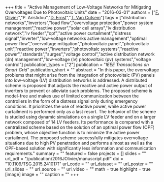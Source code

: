 +++
title = "Active Management of Low-Voltage Networks for Mitigating Overvoltages Due to Photovoltaic Units"
date = "2016-03-01"
authors = ["[F. Olivier](https://scholar.google.com/citations?user=_pubM3wAAAAJ)","P. Aristidou","[D. Ernst](https://scholar.google.com/citations?hl=en&user=91ZxYSsAAAAJ)","[T. Van Cutsem](https://scholar.google.com/citations?user=rFDmBaIAAAAJ)"]
tags = ["distribution networks","invertors","load flow","overvoltage protection","power system management","reactive power","solar cell arrays","lv distribution network","lv feeder","opf","active power curtailment","distress signal","inverter","low-voltage networks active management","optimal power flow","overvoltage mitigation","photovoltaic panel","photovoltaic unit","reactive power","inverters","photovoltaic systems","reactive power","standards","surges","voltage control","active distribution network (dn) management","low-voltage (lv) photovoltaic (pv) systems","voltage control"]
publication_types = ["2"]
publication = "_IEEE Transactions on Smart Grid_"
publication_short = ""
abstract = "In this paper, the overvoltage problems that might arise from the integration of photovoltaic (PV) panels into low-voltage (LV) distribution networks is addressed. A distributed scheme is proposed that adjusts the reactive and active power output of inverters to prevent or alleviate such problems. The proposed scheme is model-free and makes use of limited communication between the controllers in the form of a distress signal only during emergency conditions. It prioritizes the use of reactive power, while active power curtailment is performed only as a last resort. The behavior of the scheme is studied using dynamic simulations on a single LV feeder and on a larger network composed of 14 LV feeders. Its performance is compared with a centralized scheme based on the solution of an optimal power flow (OPF) problem, whose objective function is to minimize the active power curtailment. The proposed scheme successfully mitigates overvoltage situations due to high PV penetration and performs almost as well as the OPF-based solution with significantly less information and communication requirements."
summary = ""
featured = false
projects = []
slides = ""
url_pdf = "/publication/2016JOlivier/manuscript.pdf"
doi = "10.1109/TSG.2015.2410171"
url_code = ""
url_dataset = ""
url_poster = ""
url_slides = ""
url_source = ""
url_video = ""
math = true
highlight = true
[image]
image = ""
caption = ""
+++

<script type=‘text/javascript’ src=‘https://d1bxh8uas1mnw7.cloudfront.net/assets/embed.js’></script>
<div class=‘altmetric-embed’ data-badge-type=‘donut’ data-doi=“10.1109/TSG.2015.2410171”></div>


